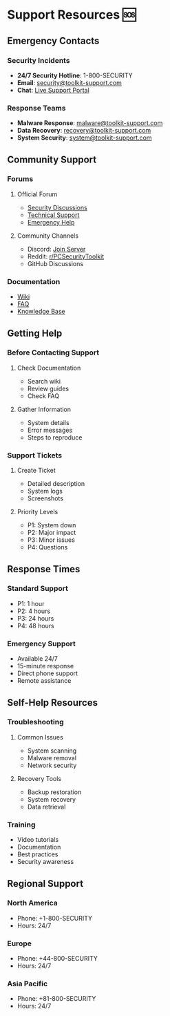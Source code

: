 # Support Resources 🆘

## Emergency Contacts

### Security Incidents
- **24/7 Security Hotline**: 1-800-SECURITY
- **Email**: security@toolkit-support.com
- **Chat**: [Live Support Portal](https://support-portal.com)

### Response Teams
- **Malware Response**: malware@toolkit-support.com
- **Data Recovery**: recovery@toolkit-support.com
- **System Security**: system@toolkit-support.com

## Community Support

### Forums
1. Official Forum
   - [Security Discussions](https://forum.toolkit.com)
   - [Technical Support](https://forum.toolkit.com/tech)
   - [Emergency Help](https://forum.toolkit.com/emergency)

2. Community Channels
   - Discord: [Join Server](https://discord.gg/toolkit)
   - Reddit: [r/PCSecurityToolkit](https://reddit.com/r/PCSecurityToolkit)
   - GitHub Discussions

### Documentation
- [Wiki](https://wiki.toolkit.com)
- [FAQ](https://toolkit.com/faq)
- [Knowledge Base](https://kb.toolkit.com)

## Getting Help

### Before Contacting Support
1. Check Documentation
   - Search wiki
   - Review guides
   - Check FAQ

2. Gather Information
   - System details
   - Error messages
   - Steps to reproduce

### Support Tickets
1. Create Ticket
   - Detailed description
   - System logs
   - Screenshots

2. Priority Levels
   - P1: System down
   - P2: Major impact
   - P3: Minor issues
   - P4: Questions

## Response Times

### Standard Support
- P1: 1 hour
- P2: 4 hours
- P3: 24 hours
- P4: 48 hours

### Emergency Support
- Available 24/7
- 15-minute response
- Direct phone support
- Remote assistance

## Self-Help Resources

### Troubleshooting
1. Common Issues
   - System scanning
   - Malware removal
   - Network security

2. Recovery Tools
   - Backup restoration
   - System recovery
   - Data retrieval

### Training
- Video tutorials
- Documentation
- Best practices
- Security awareness

## Regional Support

### North America
- Phone: +1-800-SECURITY
- Hours: 24/7

### Europe
- Phone: +44-800-SECURITY
- Hours: 24/7

### Asia Pacific
- Phone: +81-800-SECURITY
- Hours: 24/7
